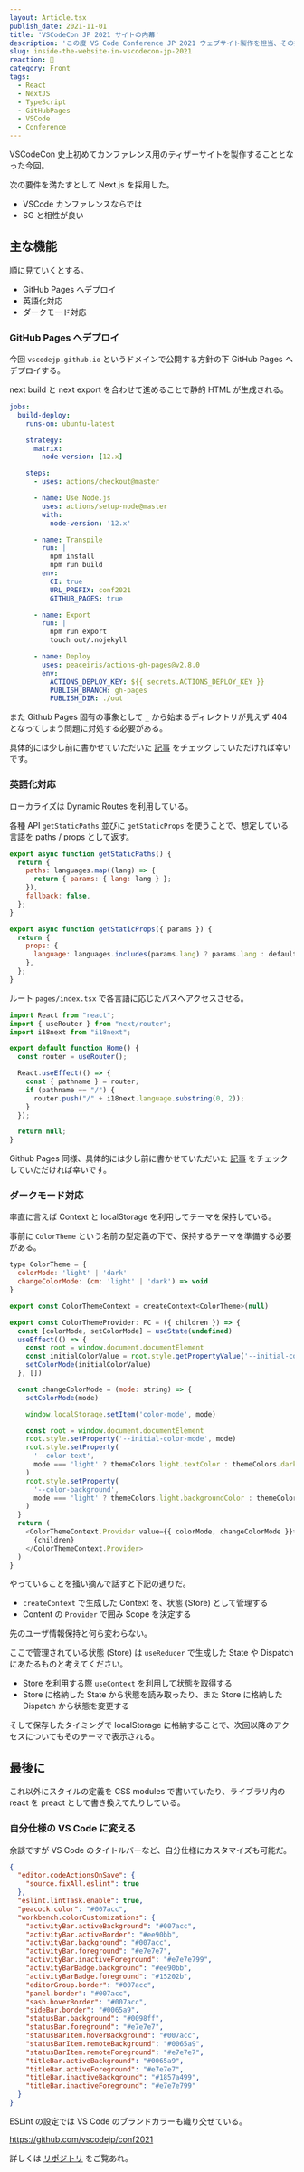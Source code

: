 ```yaml
---
layout: Article.tsx
publish_date: 2021-11-01
title: 'VSCodeCon JP 2021 サイトの内幕'
description: 'この度 VS Code Conference JP 2021 ウェブサイト製作を担当、その技術的側面にアプローチして今回は書かせていただいた。'
slug: inside-the-website-in-vscodecon-jp-2021
reaction: 🏁
category: Front
tags:
  - React
  - NextJS
  - TypeScript
  - GitHubPages
  - VSCode
  - Conference
---
```


VSCodeCon 史上初めてカンファレンス用のティザーサイトを製作することとなった今回。

次の要件を満たすとして Next.js を採用した。

- VSCode カンファレンスならでは
- SG と相性が良い

## 主な機能

順に見ていくとする。

- GitHub Pages へデプロイ
- 英語化対応
- ダークモード対応

### GitHub Pages へデプロイ

今回 `vscodejp.github.io` というドメインで公開する方針の下 GitHub Pages
へデプロイする。

next build と next export を合わせて進めることで静的 HTML が生成される。

```yaml
jobs:
  build-deploy:
    runs-on: ubuntu-latest

    strategy:
      matrix:
        node-version: [12.x]

    steps:
      - uses: actions/checkout@master

      - name: Use Node.js
        uses: actions/setup-node@master
        with:
          node-version: '12.x'

      - name: Transpile
        run: |
          npm install
          npm run build
        env:
          CI: true
          URL_PREFIX: conf2021
          GITHUB_PAGES: true

      - name: Export
        run: |
          npm run export
          touch out/.nojekyll

      - name: Deploy
        uses: peaceiris/actions-gh-pages@v2.8.0
        env:
          ACTIONS_DEPLOY_KEY: ${{ secrets.ACTIONS_DEPLOY_KEY }}
          PUBLISH_BRANCH: gh-pages
          PUBLISH_DIR: ./out
```

また Github Pages 固有の事象として `_` から始まるディレクトリが見えず 404
となってしまう問題に対処する必要がある。

具体的には少し前に書かせていただいた
[記事](https://blog.nekohack.me/posts/be-careful-to-use-next-js-ssg-on-github-pages)
をチェックしていただければ幸いです。

### 英語化対応

ローカライズは Dynamic Routes を利用している。

各種 API `getStaticPaths` 並びに `getStaticProps`
を使うことで、想定している言語を paths / props として返す。

```js
export async function getStaticPaths() {
  return {
    paths: languages.map((lang) => {
      return { params: { lang: lang } };
    }),
    fallback: false,
  };
}

export async function getStaticProps({ params }) {
  return {
    props: {
      language: languages.includes(params.lang) ? params.lang : defaultLanguage,
    },
  };
}
```

ルート `pages/index.tsx` で各言語に応じたパスへアクセスさせる。

```js
import React from "react";
import { useRouter } from "next/router";
import i18next from "i18next";

export default function Home() {
  const router = useRouter();

  React.useEffect(() => {
    const { pathname } = router;
    if (pathname == "/") {
      router.push("/" + i18next.language.substring(0, 2));
    }
  });

  return null;
}
```

Github Pages 同様、具体的には少し前に書かせていただいた
[記事](https://blog.nekohack.me/posts/localization-on-next-js-ssg)
をチェックしていただければ幸いです。

### ダークモード対応

率直に言えば Context と localStorage を利用してテーマを保持している。

事前に `ColorTheme`
という名前の型定義の下で、保持するテーマを準備する必要がある。

```js
type ColorTheme = {
  colorMode: 'light' | 'dark'
  changeColorMode: (cm: 'light' | 'dark') => void
}

export const ColorThemeContext = createContext<ColorTheme>(null)

export const ColorThemeProvider: FC = ({ children }) => {
  const [colorMode, setColorMode] = useState(undefined)
  useEffect(() => {
    const root = window.document.documentElement
    const initialColorValue = root.style.getPropertyValue('--initial-color-mode')
    setColorMode(initialColorValue)
  }, [])

  const changeColorMode = (mode: string) => {
    setColorMode(mode)

    window.localStorage.setItem('color-mode', mode)

    const root = window.document.documentElement
    root.style.setProperty('--initial-color-mode', mode)
    root.style.setProperty(
      '--color-text',
      mode === 'light' ? themeColors.light.textColor : themeColors.dark.textColor,
    )
    root.style.setProperty(
      '--color-background',
      mode === 'light' ? themeColors.light.backgroundColor : themeColors.dark.backgroundColor,
    )
  }
  return (
    <ColorThemeContext.Provider value={{ colorMode, changeColorMode }}>
      {children}
    </ColorThemeContext.Provider>
  )
}
```

やっていることを掻い摘んで話すと下記の通りだ。

- `createContext` で生成した Context を、状態 (Store) として管理する
- Content の `Provider` で囲み Scope を決定する

先のユーザ情報保持と何ら変わらない。

ここで管理されている状態 (Store) は `useReducer` で生成した State や Dispatch
にあたるものと考えてください。

- Store を利用する際 `useContext` を利用して状態を取得する
- Store に格納した State から状態を読み取ったり、また Store に格納した Dispatch
  から状態を変更する

そして保存したタイミングで localStorage
に格納することで、次回以降のアクセスについてもそのテーマで表示される。

## 最後に

これ以外にスタイルの定義を CSS modules で書いていたり、ライブラリ内の react を
preact として書き換えてたりしている。

### 自分仕様の VS Code に変える

余談ですが VS Code のタイトルバーなど、自分仕様にカスタマイズも可能だ。

```json
{
  "editor.codeActionsOnSave": {
    "source.fixAll.eslint": true
  },
  "eslint.lintTask.enable": true,
  "peacock.color": "#007acc",
  "workbench.colorCustomizations": {
    "activityBar.activeBackground": "#007acc",
    "activityBar.activeBorder": "#ee90bb",
    "activityBar.background": "#007acc",
    "activityBar.foreground": "#e7e7e7",
    "activityBar.inactiveForeground": "#e7e7e799",
    "activityBarBadge.background": "#ee90bb",
    "activityBarBadge.foreground": "#15202b",
    "editorGroup.border": "#007acc",
    "panel.border": "#007acc",
    "sash.hoverBorder": "#007acc",
    "sideBar.border": "#0065a9",
    "statusBar.background": "#0098ff",
    "statusBar.foreground": "#e7e7e7",
    "statusBarItem.hoverBackground": "#007acc",
    "statusBarItem.remoteBackground": "#0065a9",
    "statusBarItem.remoteForeground": "#e7e7e7",
    "titleBar.activeBackground": "#0065a9",
    "titleBar.activeForeground": "#e7e7e7",
    "titleBar.inactiveBackground": "#1857a499",
    "titleBar.inactiveForeground": "#e7e7e799"
  }
}
```

ESLint の設定では VS Code のブランドカラーも織り交ぜている。

https://github.com/vscodejp/conf2021

詳しくは [リポジトリ](https://github.com/vscodejp/conf2021) をご覧あれ。
